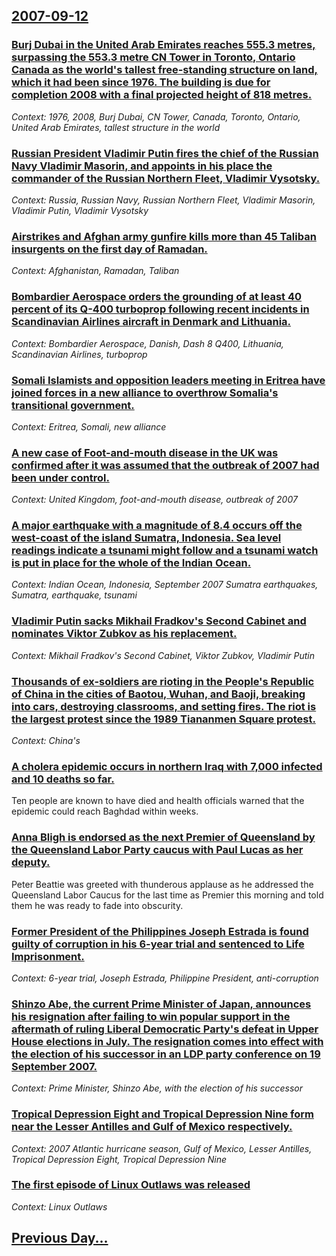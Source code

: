 ## [2007-09-12](/news/2007/09/12/index.md)

### [ Burj Dubai in the United Arab Emirates reaches 555.3 metres, surpassing the 553.3 metre CN Tower in Toronto, Ontario Canada as the world's tallest free-standing structure on land, which it had been since 1976.  The building is due for completion 2008 with a final projected height of 818 metres. ](/news/2007/09/12/burj-dubai-in-the-united-arab-emirates-reaches-555-3-metres-surpassing-the-553-3-metre-cn-tower-in-toronto-ontario-canada-as-the-world-s.md)
_Context: 1976, 2008, Burj Dubai, CN Tower, Canada, Toronto, Ontario, United Arab Emirates, tallest structure in the world_

### [ Russian President Vladimir Putin fires the chief of the Russian Navy Vladimir Masorin, and appoints in his place the commander of the Russian Northern Fleet, Vladimir Vysotsky. ](/news/2007/09/12/russian-president-vladimir-putin-fires-the-chief-of-the-russian-navy-vladimir-masorin-and-appoints-in-his-place-the-commander-of-the-russi.md)
_Context: Russia, Russian Navy, Russian Northern Fleet, Vladimir Masorin, Vladimir Putin, Vladimir Vysotsky_

### [ Airstrikes and Afghan army gunfire kills more than 45 Taliban insurgents on the first day of Ramadan. ](/news/2007/09/12/airstrikes-and-afghan-army-gunfire-kills-more-than-45-taliban-insurgents-on-the-first-day-of-ramadan.md)
_Context: Afghanistan, Ramadan, Taliban_

### [ Bombardier Aerospace orders the grounding of at least 40 percent of its Q-400 turboprop following recent incidents in Scandinavian Airlines aircraft in Denmark and Lithuania. ](/news/2007/09/12/bombardier-aerospace-orders-the-grounding-of-at-least-40-percent-of-its-q-400-turboprop-following-recent-incidents-in-scandinavian-airlines.md)
_Context: Bombardier Aerospace, Danish, Dash 8 Q400, Lithuania, Scandinavian Airlines, turboprop_

### [ Somali Islamists and opposition leaders meeting in Eritrea have joined forces in a new alliance to overthrow Somalia's transitional government. ](/news/2007/09/12/somali-islamists-and-opposition-leaders-meeting-in-eritrea-have-joined-forces-in-a-new-alliance-to-overthrow-somalia-s-transitional-governm.md)
_Context: Eritrea, Somali, new alliance_

### [ A new case of Foot-and-mouth disease in the UK was confirmed after it was assumed that the outbreak of 2007 had been under control. ](/news/2007/09/12/a-new-case-of-foot-and-mouth-disease-in-the-uk-was-confirmed-after-it-was-assumed-that-the-outbreak-of-2007-had-been-under-control.md)
_Context: United Kingdom, foot-and-mouth disease, outbreak of 2007_

### [ A major earthquake with a magnitude of 8.4 occurs off the west-coast of the island Sumatra, Indonesia. Sea level readings indicate a tsunami might follow and a tsunami watch is put in place for the whole of the Indian Ocean.  ](/news/2007/09/12/a-major-earthquake-with-a-magnitude-of-8-4-occurs-off-the-west-coast-of-the-island-sumatra-indonesia-sea-level-readings-indicate-a-tsunam.md)
_Context: Indian Ocean, Indonesia, September 2007 Sumatra earthquakes, Sumatra, earthquake, tsunami_

### [ Vladimir Putin sacks Mikhail Fradkov's Second Cabinet and nominates Viktor Zubkov as his replacement. ](/news/2007/09/12/vladimir-putin-sacks-mikhail-fradkov-s-second-cabinet-and-nominates-viktor-zubkov-as-his-replacement.md)
_Context: Mikhail Fradkov's Second Cabinet, Viktor Zubkov, Vladimir Putin_

### [ Thousands of ex-soldiers are rioting in the People's Republic of China in the cities of Baotou, Wuhan, and Baoji, breaking into cars, destroying classrooms, and setting fires. The riot is the largest protest since the 1989 Tiananmen Square protest. ](/news/2007/09/12/thousands-of-ex-soldiers-are-rioting-in-the-people-s-republic-of-china-in-the-cities-of-baotou-wuhan-and-baoji-breaking-into-cars-destr.md)
_Context: China's_

### [ A cholera epidemic occurs in northern Iraq with 7,000 infected and 10 deaths so far. ](/news/2007/09/12/a-cholera-epidemic-occurs-in-northern-iraq-with-7-000-infected-and-10-deaths-so-far.md)
Ten people are known to have died and health officials warned that the epidemic could reach Baghdad within weeks.

### [ Anna Bligh is endorsed as the next Premier of Queensland by the Queensland Labor Party caucus with Paul Lucas as her deputy. ](/news/2007/09/12/anna-bligh-is-endorsed-as-the-next-premier-of-queensland-by-the-queensland-labor-party-caucus-with-paul-lucas-as-her-deputy.md)
Peter Beattie was greeted with thunderous applause as he addressed the Queensland Labor Caucus for the last time as Premier this morning and told them he was ready to fade into obscurity.

### [ Former President of the Philippines Joseph Estrada is found guilty of corruption in his 6-year trial and sentenced to Life Imprisonment. ](/news/2007/09/12/former-president-of-the-philippines-joseph-estrada-is-found-guilty-of-corruption-in-his-6-year-trial-and-sentenced-to-life-imprisonment.md)
_Context: 6-year trial, Joseph Estrada, Philippine President, anti-corruption_

### [ Shinzo Abe, the current Prime Minister of Japan, announces his resignation after failing to win popular support in the aftermath of ruling Liberal Democratic Party's defeat in Upper House elections in July. The resignation comes into effect with the election of his successor in an LDP party conference on 19 September 2007. ](/news/2007/09/12/shinzo-abe-the-current-prime-minister-of-japan-announces-his-resignation-after-failing-to-win-popular-support-in-the-aftermath-of-ruling.md)
_Context: Prime Minister, Shinzo Abe, with the election of his successor_

### [  Tropical Depression Eight and Tropical Depression Nine form near the Lesser Antilles and Gulf of Mexico respectively. ](/news/2007/09/12/tropical-depression-eight-and-tropical-depression-nine-form-near-the-lesser-antilles-and-gulf-of-mexico-respectively.md)
_Context: 2007 Atlantic hurricane season, Gulf of Mexico, Lesser Antilles, Tropical Depression Eight, Tropical Depression Nine_

### [ The first episode of Linux Outlaws was released](/news/2007/09/12/the-first-episode-of-linux-outlaws-was-released.md)
_Context: Linux Outlaws_

## [Previous Day...](/news/2007/09/11/index.md)

